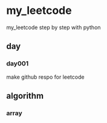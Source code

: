 # my_leetcode
my_leetcode step by step with python
## day
### day001
make github respo for leetcode

## algorithm
### array

